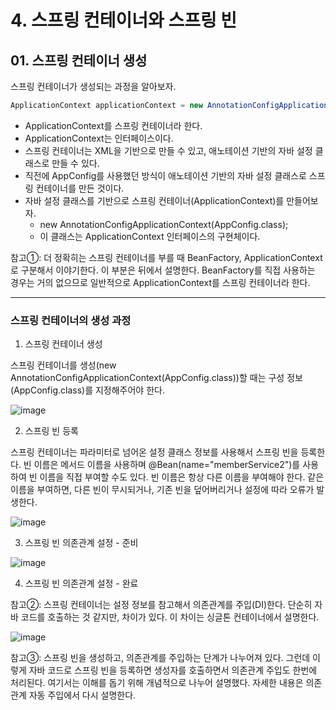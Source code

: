 # 4. 스프링 컨테이너와 스프링 빈
## 01. 스프링 컨테이너 생성
스프링 컨테이너가 생성되는 과정을 알아보자.
```java
ApplicationContext applicationContext = new AnnotationConfigApplicationContext(AppConfig.class);
```
- ApplicationContext를 스프링 컨테이너라 한다.
- ApplicationContext는 인터페이스이다.
- 스프링 컨테이너는 XML을 기반으로 만들 수 있고, 애노테이션 기반의 자바 설정 클래스로 만들 수 있다.
- 직전에 AppConfig를 사용했던 방식이 애노테이션 기반의 자바 설정 클래스로 스프링 컨테이너를 만든 것이다.
- 자바 설정 클래스를 기반으로 스프링 컨테이너(ApplicationContext)를 만들어보자.
  - new AnnotationConfigApplicationContext(AppConfig.class);
  - 이 클래스는 ApplicationContext 인터페이스의 구현체이다.

참고①: 더 정확히는 스프링 컨테이너를 부를 때 BeanFactory, ApplicationContext로 구분해서 이야기한다. 이 부분은 뒤에서 설명한다. 
BeanFactory를 직접 사용하는 경우는 거의 없으므로 일반적으로 ApplicationContext를 스프링 컨테이너라 한다.
***
### 스프링 컨테이너의 생성 과정
1. 스프링 컨테이너 생성

스프링 컨테이너를 생성(new AnnotationConfigApplicationContext(AppConfig.class))할 때는 구성 정보(AppConfig.class)를 지정해주어야 한다.

![image](https://github.com/GYUNGAEEEE/inflearn-Spring/assets/158580466/d89e00fb-3edb-4bb8-9ea5-177990f1bb33)

2. 스프링 빈 등록

스프링 컨테이너는 파라미터로 넘어온 설정 클래스 정보를 사용해서 스프링 빈을 등록한다.
빈 이름은 메서드 이름을 사용하며 @Bean(name="memberService2")를 사용하여 빈 이름을 직접 부여할 수도 있다.
빈 이름은 항상 다른 이름을 부여해야 한다. 같은 이름을 부여하면, 다른 빈이 무시되거나, 기존 빈을 덮어버리거나 설정에 따라 오류가 발생한다.

![image](https://github.com/GYUNGAEEEE/inflearn-Spring/assets/158580466/96a71e02-97bd-4f3b-a4a3-208054087ee2)

3. 스프링 빈 의존관계 설정 - 준비

![image](https://github.com/GYUNGAEEEE/inflearn-Spring/assets/158580466/34984664-0927-4c3e-9b0f-7b31de872a7c)

4. 스프링 빈 의존관계 설정 - 완료

참고②: 스프링 컨테이너는 설정 정보를 참고해서 의존관계를 주입(DI)한다.
단순히 자바 코드를 호출하는 것 같지만, 차이가 있다. 이 차이는 싱글톤 컨테이너에서 설명한다.

![image](https://github.com/GYUNGAEEEE/inflearn-Spring/assets/158580466/9eee5dde-0b5d-445c-859e-ce046fe505f6)

참고③: 스프링 빈을 생성하고, 의존관계를 주입하는 단계가 나누어져 있다.
그런데 이렇게 자바 코드로 스프링 빈을 등록하면 생성자를 호출하면서 의존관계 주입도 한번에 처리된다.
여기서는 이해를 돕기 위해 개념적으로 나누어 설명했다.
자세한 내용은 의존관계 자동 주입에서 다시 설명한다.
